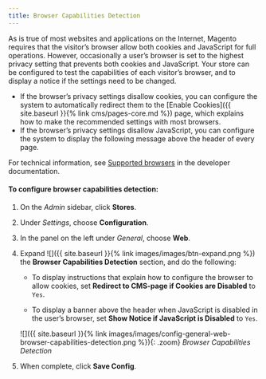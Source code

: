 ```yaml
---
title: Browser Capabilities Detection
---
```


As is true of most websites and applications on the Internet, Magento requires that the visitor’s browser allow both cookies and JavaScript for full operations. However, occasionally a user’s browser is set to the highest privacy setting that prevents both cookies and JavaScript. Your store can be configured to test the capabilities of each visitor’s browser, and to display a notice if the settings need to be changed.

-  If the browser’s privacy settings disallow cookies, you can configure the system to automatically redirect them to the [Enable Cookies]({{ site.baseurl }}{% link cms/pages-core.md %}) page, which explains how to make the recommended settings with most browsers.
-  If the browser’s privacy settings disallow JavaScript, you can configure the system to display the following message above the header of every page.

For technical information, see [Supported browsers][1] in the developer documentation.

#### To configure browser capabilities detection:

1.  On the _Admin_ sidebar, click **Stores**.

1.  Under _Settings_, choose **Configuration**.

1.  In the panel on the left under _General_, choose **Web**.

1.  Expand ![]({{ site.baseurl }}{% link images/images/btn-expand.png %}) the **Browser Capabilities Detection** section, and do the following:

    -  To display instructions that explain how to configure the browser to allow cookies, set **Redirect to CMS-page if Cookies are Disabled** to `Yes`.

    -  To display a banner above the header when JavaScript is disabled in the user’s browser, set **Show Notice if JavaScript is Disabled** to `Yes`.

    ![]({{ site.baseurl }}{% link images/images/config-general-web-browser-capabilities-detection.png %}){: .zoom}
    _Browser Capabilities Detection_

1.  When complete, click **Save Config**.

[1]: http://devdocs.magento.com/guides/v2.3/install-gde/system-requirements_browsers.html
